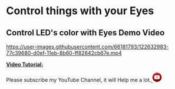 # Control things with your Eyes

## Control LED's color with Eyes Demo Video

https://user-images.githubusercontent.com/66181793/122632983-77c39680-d0ef-11eb-8b60-ff82642cb67e.mp4

[**Video Tutorial:**](https://youtu.be/3YDlCRS1pes)

Please subscribe my YouTube Channel, it will Help me a lot.<a href="https://www.youtube.com/c/aiphile"> <img alt="AiPhile Youtube" src="../icons/youtub-icon.svg"  width="25" height="25">
